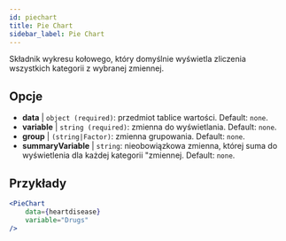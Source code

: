 ```yaml
---
id: piechart
title: Pie Chart
sidebar_label: Pie Chart
---
```


Składnik wykresu kołowego, który domyślnie wyświetla zliczenia wszystkich kategorii z wybranej zmiennej.

## Opcje

* __data__ | `object (required)`: przedmiot tablice wartości. Default: `none`.
* __variable__ | `string (required)`: zmienna do wyświetlania. Default: `none`.
* __group__ | `(string|Factor)`: zmienna grupowania. Default: `none`.
* __summaryVariable__ | `string`: nieobowiązkowa zmienna, której suma do wyświetlenia dla każdej kategorii "zmiennej. Default: `none`.


## Przykłady

```jsx live
<PieChart 
    data={heartdisease} 
    variable="Drugs"
/>
```

